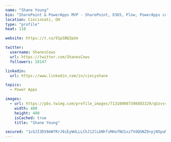 ```yaml
---
name: "Shane Young"
bio: "SharePoint & PowerApps MVP - SharePoint, O365, Flow, PowerApps consulting? @PowerApps911 | Pure Snark? You found it."
location: Cincinnati, OH
type: "profile"
heat: 110

website: https://t.co/91p5BQ3pUe

twitter:
  username: ShanesCows
  url: https://twitter.com/ShanesCows
  followers: 18147

linkedin:
  url: https://www.linkedin.com/in/cincyshane

topics:
  - Power Apps

images:
  - url: https://pbs.twimg.com/profile_images/713100007398883329/qUzvsvQ3_400x400.jpg
    width: 400
    height: 400
    isCached: true
    title: "Shane Young"

secured: "1cGJI3DV8mW7RrJ0iEyWdLLLChJ12lLbNhfsMHofNU1xz7VdQGNZ8+pjN5puM19TRl81hCB9eqyxJFO62y4e0Uc0ii09dIhgIudHxnlTDG6YkN+W8/QGQeLS87BH6kwxv0posYlA5jG1iHanOgGdnL8VPPNqVazNPEHCEgMWyqC2P2DOJ4Vq3OiyallhUgrpnC8Y0yAYP2T6DjhclT8xHqgooOAAN4MyTHeCIffG+gcoqXwhINUEYinettOunLqbIyEOA3jgyPpkwV4eUdICINH6Ye8pajtSPlvTnwvFjjb0kFEaWdD/TDgNCi9IZCDjPKw2AG9sBa7brUryKJvaGn9sHGnzA3zxsgRseLmIStPuCFJJR0WNkKh2/6aMZZnGvwnVfJ3ZIoOHfovI0kIPC2OoGWECcp1WK0Al0+3FQZA=;6Jma0YdD9oND71rvNqEQsQ=="
---
```



